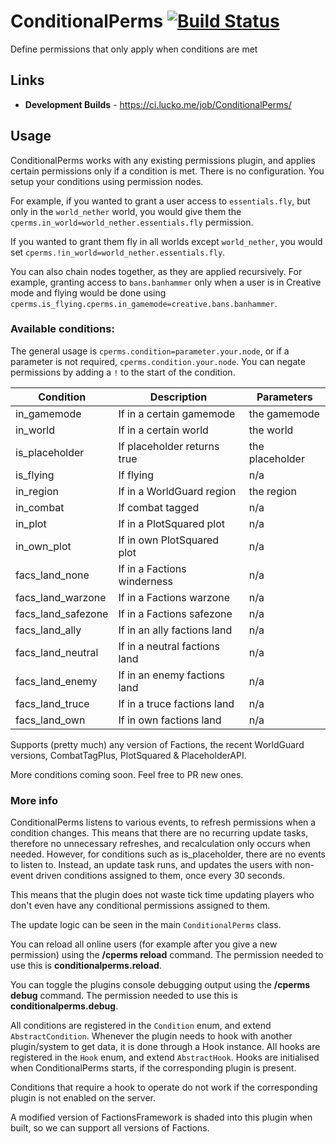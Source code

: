 # ConditionalPerms [![Build Status](https://ci.lucko.me/job/ConditionalPerms/badge/icon)](https://ci.lucko.me/job/ConditionalPerms/)
Define permissions that only apply when conditions are met

## Links
* **Development Builds** - <https://ci.lucko.me/job/ConditionalPerms/>

## Usage
ConditionalPerms works with any existing permissions plugin, and applies certain permissions only if a condition is met. There is no configuration. You setup your conditions using permission nodes.

For example, if you wanted to grant a user access to `essentials.fly`, but only in the `world_nether` world, you would give them the `cperms.in_world=world_nether.essentials.fly` permission.

If you wanted to grant them fly in all worlds except `world_nether`, you would set `cperms.!in_world=world_nether.essentials.fly`.

You can also chain nodes together, as they are applied recursively.
For example, granting access to `bans.banhammer` only when a user is in Creative mode and flying would be done using `cperms.is_flying.cperms.in_gamemode=creative.bans.banhammer`.

### Available conditions:
The general usage is `cperms.condition=parameter.your.node`, or if a parameter is not required, `cperms.condition.your.node`. You can negate permissions by adding a `!` to the start of the condition.

| Condition           | Description                     | Parameters       |
|---------------------|---------------------------------|------------------|
| in_gamemode         | If in a certain gamemode        | the gamemode     |
| in_world            | If in a certain world           | the world        |
| is_placeholder      | If placeholder returns true     | the placeholder  |
| is_flying           | If flying                       | n/a              |
| in_region           | If in a WorldGuard region       | the region       |
| in_combat           | If combat tagged                | n/a              |
| in_plot             | If in a PlotSquared plot        | n/a              |
| in_own_plot         | If in own PlotSquared plot      | n/a              |
| facs_land_none      | If in a Factions winderness     | n/a              |
| facs_land_warzone   | If in a Factions warzone        | n/a              |
| facs_land_safezone  | If in a Factions safezone       | n/a              |
| facs_land_ally      | If in an ally factions land     | n/a              |
| facs_land_neutral   | If in a neutral factions land   | n/a              |
| facs_land_enemy     | If in an enemy factions land    | n/a              |
| facs_land_truce     | If in a truce factions land     | n/a              |
| facs_land_own       | If in own factions land         | n/a              |

Supports (pretty much) any version of Factions, the recent WorldGuard versions, CombatTagPlus, PlotSquared & PlaceholderAPI.

More conditions coming soon. Feel free to PR new ones.

### More info
ConditionalPerms listens to various events, to refresh permissions when a condition changes. This means that there are no recurring update tasks, therefore no unnecessary refreshes, and recalculation only occurs when needed. However, for conditions such as is_placeholder, there are no events to listen to. Instead, an update task runs, and updates the users with non-event driven conditions assigned to them, once every 30 seconds.

This means that the plugin does not waste tick time updating players who don't even have any conditional permissions assigned to them.

The update logic can be seen in the main `ConditionalPerms` class.

You can reload all online users (for example after you give a new permission) using the **/cperms reload** command. The permission needed to use this is **conditionalperms.reload**.

You can toggle the plugins console debugging output using the **/cperms debug** command. The permission needed to use this is **conditionalperms.debug**.

All conditions are registered in the `Condition` enum, and extend `AbstractCondition`. Whenever the plugin needs to hook with another plugin/system to get data, it is done through a Hook instance. All hooks are registered in the `Hook` enum, and extend `AbstractHook`. Hooks are initialised when ConditionalPerms starts, if the corresponding plugin is present.

Conditions that require a hook to operate do not work if the corresponding plugin is not enabled on the server.

A modified version of FactionsFramework is shaded into this plugin when built, so we can support all versions of Factions.
